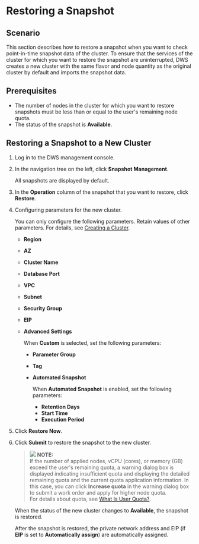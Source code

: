 # Restoring a Snapshot<a name="en-us_topic_0053720821"></a>

## Scenario<a name="section5077928895949"></a>

This section describes how to restore a snapshot when you want to check point-in-time snapshot data of the cluster. To ensure that the services of the cluster for which you want to restore the snapshot are uninterrupted, DWS creates a new cluster with the same flavor and node quantity as the original cluster by default and imports the snapshot data. 

## Prerequisites<a name="section6649278810248"></a>

-   The number of nodes in the cluster for which you want to restore snapshots must be less than or equal to the user's remaining node quota.
-   The status of the snapshot is  **Available**.

## Restoring a Snapshot to a New Cluster<a name="section1075799010355"></a>

1.  Log in to the DWS management console.
2.  In the navigation tree on the left, click  **Snapshot Management**.

    All snapshots are displayed by default.

3.  In the  **Operation**  column of the snapshot that you want to restore, click  **Restore**.
4.  Configuring parameters for the new cluster.

    You can only configure the following parameters. Retain values of other parameters. For details, see  [Creating a Cluster](creating-a-cluster.md).

    -   **Region**
    -   **AZ**
    -   **Cluster Name**
    -   **Database Port**
    -   **VPC**
    -   **Subnet**
    -   **Security Group**
    -   **EIP**
    -   **Advanced Settings**

        When  **Custom**  is selected, set the following parameters:

        -   **Parameter Group**
        -   **Tag**
        -   **Automated Snapshot**

            When  **Automated Snapshot**  is enabled, set the following parameters:

            -   **Retention Days**
            -   **Start Time**
            -   **Execution Period**


5.  Click  **Restore Now**.
6.  Click  **Submit**  to restore the snapshot to the new cluster.

    >![](/images/icon-note.gif) **NOTE:**   
    >If the number of applied nodes, vCPU \(cores\), or memory \(GB\) exceed the user's remaining quota, a warning dialog box is displayed indicating insufficient quota and displaying the detailed remaining quota and the current quota application information. In this case, you can click  **Increase quota**  in the warning dialog box to submit a work order and apply for higher node quota.  
    >For details about quota, see  [What Is User Quota?](what-is-user-quota.md).  

    When the status of the new cluster changes to  **Available**, the snapshot is restored.

    After the snapshot is restored, the private network address and EIP \(if  **EIP**  is set to  **Automatically assign**\) are automatically assigned. 


